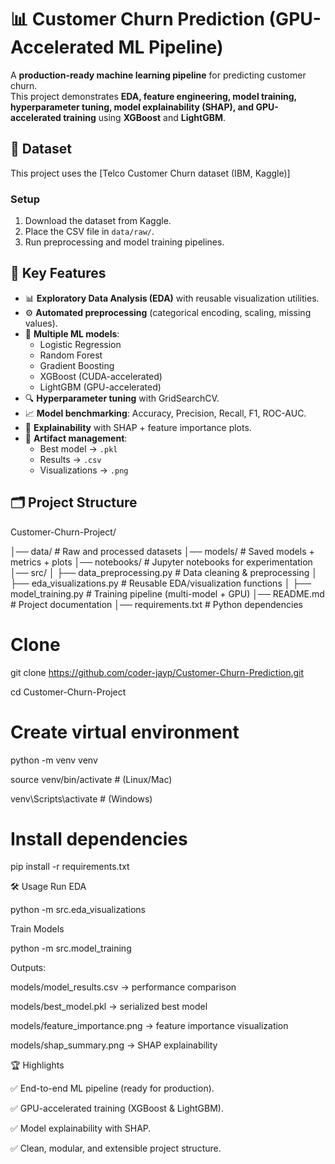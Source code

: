 # 📊 Customer Churn Prediction (GPU-Accelerated ML Pipeline)

A **production-ready machine learning pipeline** for predicting customer churn.  
This project demonstrates **EDA, feature engineering, model training, hyperparameter tuning, model explainability (SHAP), and GPU-accelerated training** using **XGBoost** and **LightGBM**.

## 📂 Dataset
This project uses the [Telco Customer Churn dataset (IBM, Kaggle)]

### Setup
1. Download the dataset from Kaggle.
2. Place the CSV file in `data/raw/`.
3. Run preprocessing and model training pipelines.


## 🚀 Key Features
- 📊 **Exploratory Data Analysis (EDA)** with reusable visualization utilities.  
- ⚙️ **Automated preprocessing** (categorical encoding, scaling, missing values).  
- 🤖 **Multiple ML models**:  
  - Logistic Regression  
  - Random Forest  
  - Gradient Boosting  
  - XGBoost (CUDA-accelerated)  
  - LightGBM (GPU-accelerated)  
- 🔍 **Hyperparameter tuning** with GridSearchCV.  
- 📈 **Model benchmarking**: Accuracy, Precision, Recall, F1, ROC-AUC.  
- 🧠 **Explainability** with SHAP + feature importance plots.  
- 💾 **Artifact management**:  
  - Best model → `.pkl`  
  - Results → `.csv`  
  - Visualizations → `.png`  


## 🗂 Project Structure

Customer-Churn-Project/

│── data/                     # Raw and processed datasets
│── models/                   # Saved models + metrics + plots
│── notebooks/                # Jupyter notebooks for experimentation
│── src/
│   ├── data_preprocessing.py # Data cleaning & preprocessing
│   ├── eda_visualizations.py # Reusable EDA/visualization functions
│   ├── model_training.py     # Training pipeline (multi-model + GPU)
│── README.md                 # Project documentation
│── requirements.txt          # Python dependencies

# Clone 

git clone https://github.com/coder-jayp/Customer-Churn-Prediction.git

cd Customer-Churn-Project

# Create virtual environment

python -m venv venv

source venv/bin/activate   # (Linux/Mac)

venv\Scripts\activate      # (Windows)

# Install dependencies

pip install -r requirements.txt


🛠 Usage
Run EDA

python -m src.eda_visualizations


Train Models

python -m src.model_training

Outputs:

models/model_results.csv → performance comparison

models/best_model.pkl → serialized best model

models/feature_importance.png → feature importance visualization

models/shap_summary.png → SHAP explainability

🏆 Highlights

✅ End-to-end ML pipeline (ready for production).

✅ GPU-accelerated training (XGBoost & LightGBM).

✅ Model explainability with SHAP.

✅ Clean, modular, and extensible project structure.